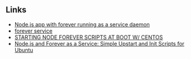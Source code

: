 Links
---
 - [Node.js app with forever running as a service daemon](http://www.slidequest.com/q/70ang)
 - [forever service](https://github.com/zapty/forever-service)
 - [STARTING NODE FOREVER SCRIPTS AT BOOT W/ CENTOS](http://blog.aronduby.com/starting-node-forever-scripts-at-boot-w-centos/)
 - [Node.js and Forever as a Service: Simple Upstart and Init Scripts for Ubuntu](https://www.exratione.com/2013/02/nodejs-and-forever-as-a-service-simple-upstart-and-init-scripts-for-ubuntu/)
